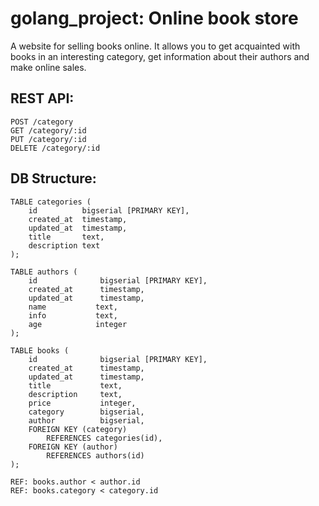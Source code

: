 # golang_project: Online book store
 A website for selling books online. It allows you to get acquainted with books in an interesting category, get information about their authors and make online sales.

## REST API:
```
POST /category
GET /category/:id
PUT /category/:id
DELETE /category/:id
```
## DB Structure:
```
TABLE categories (
    id          bigserial [PRIMARY KEY],
    created_at  timestamp,
    updated_at  timestamp,
    title       text,
    description text
);

TABLE authors (
    id              bigserial [PRIMARY KEY],
    created_at      timestamp,
    updated_at      timestamp,
    name           text,
    info           text,
    age            integer
);

TABLE books (
    id              bigserial [PRIMARY KEY],
    created_at      timestamp,
    updated_at      timestamp,
    title           text,
    description     text,
    price           integer,
    category        bigserial,
    author          bigserial,
    FOREIGN KEY (category)
        REFERENCES categories(id),
    FOREIGN KEY (author)
        REFERENCES authors(id)
); 

REF: books.author < author.id
REF: books.category < category.id
```
